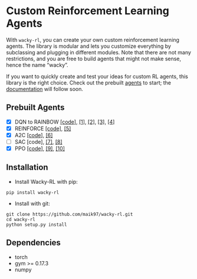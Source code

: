 # Custom Reinforcement Learning Agents
With `wacky-rl`, you can create your own custom reinforcement learning agents.
The library is modular and lets you customize everything by subclassing and plugging in different modules.
Note that there are not many restrictions, and you are free to build agents that might not make sense, hence the name “wacky”.

If you want to quickly create and test your ideas for custom RL agents, this library is the right choice.
Check out the prebuilt [agents](https://github.com/maik97/wacky-rl/tree/master/wacky/agents/pre_built) to start;
the [documentation](https://wacky-rl.rtfd.io) will follow soon.

## Prebuilt Agents

- [X] DQN to RAINBOW 
  [[code]](https://github.com/maik97/wacky-rl/blob/master/wacky/agents/pre_built/deep_q_network.py),
  [[1]](http://arxiv.org/abs/1312.5602),
  [[2]](https://www.nature.com/articles/nature14236),
  [[3]](http://arxiv.org/abs/1509.06461),
  [[4]](https://arxiv.org/abs/1710.02298)
- [x] REINFORCE 
  [[code]](https://github.com/maik97/wacky-rl/blob/master/wacky/agents/pre_built/reinforce.py),
  [[5]](https://people.cs.umass.edu/~barto/courses/cs687/williams92simple.pdf)
- [x] A2C 
  [[code]](https://github.com/maik97/wacky-rl/blob/master/wacky/agents/pre_built/advantage_actor_critic.py),
  [[6]](https://arxiv.org/abs/1602.01783)
- [ ] SAC
  [code],
  [[7]](https://arxiv.org/pdf/1801.01290.pdf),
  [[8]](https://arxiv.org/pdf/1812.05905.pdf)
- [x] PPO
  [[code]](https://github.com/maik97/wacky-rl/blob/master/wacky/agents/pre_built/proximal_policy_optimization.py),
  [[9]](https://arxiv.org/abs/1707.06347),
  [[10]](http://proceedings.mlr.press/v37/schulman15.pdf)

## Installation

- Install Wacky-RL with pip:

```
pip install wacky-rl
```

- Install with git:

```
git clone https://github.com/maik97/wacky-rl.git
cd wacky-rl
python setup.py install
```

## Dependencies

- torch
- gym >= 0.17.3
- numpy

